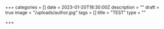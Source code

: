 +++
categories = []
date = 2023-01-20T18:30:00Z
description = ""
draft = true
image = "/uploads/author.jpg"
tags = []
title = "TEST"
type = ""

+++
